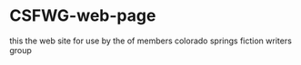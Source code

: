 # CSFWG-web-page
this the web site for use by the of members colorado springs fiction writers group
